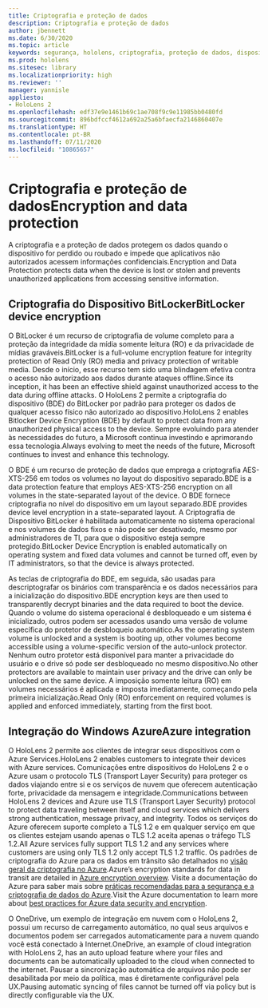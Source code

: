 ```yaml
---
title: Criptografia e proteção de dados
description: Criptografia e proteção de dados
author: jbennett
ms.date: 6/30/2020
ms.topic: article
keywords: segurança, hololens, criptografia, proteção de dados, dispositivo BitLocker, BitLocker, criptografia BitLocker, integração com o Azure
ms.prod: hololens
ms.sitesec: library
ms.localizationpriority: high
ms.reviewer: ''
manager: yannisle
appliesto:
- HoloLens 2
ms.openlocfilehash: edf37e9e1461b69c1ae708f9c9e11985bb0480fd
ms.sourcegitcommit: 896bdfccf4612a692a25a6bfaecfa2146860407e
ms.translationtype: HT
ms.contentlocale: pt-BR
ms.lasthandoff: 07/11/2020
ms.locfileid: "10865657"
---
```

# <span data-ttu-id="2c352-104">Criptografia e proteção de dados</span><span class="sxs-lookup"><span data-stu-id="2c352-104">Encryption and data protection</span></span>

<span data-ttu-id="2c352-105">A criptografia e a proteção de dados protegem os dados quando o dispositivo for perdido ou roubado e impede que aplicativos não autorizados acessem informações confidenciais.</span><span class="sxs-lookup"><span data-stu-id="2c352-105">Encryption and Data Protection protects data when the device is lost or stolen and prevents unauthorized applications from accessing sensitive information.</span></span>

## <span data-ttu-id="2c352-106">Criptografia do Dispositivo BitLocker</span><span class="sxs-lookup"><span data-stu-id="2c352-106">BitLocker device encryption</span></span>

<span data-ttu-id="2c352-107">O BitLocker é um recurso de criptografia de volume completo para a proteção da integridade da mídia somente leitura (RO) e da privacidade de mídias graváveis.</span><span class="sxs-lookup"><span data-stu-id="2c352-107">BitLocker is a full-volume encryption feature for integrity protection of Read Only (RO) media and privacy protection of writable media.</span></span>  <span data-ttu-id="2c352-108">Desde o início, esse recurso tem sido uma blindagem efetiva contra o acesso não autorizado aos dados durante ataques offline.</span><span class="sxs-lookup"><span data-stu-id="2c352-108">Since its inception, it has been an effective shield against unauthorized access to the data during offline attacks.</span></span> <span data-ttu-id="2c352-109">O HoloLens 2 permite a criptografia do dispositivo (BDE) do BitLocker por padrão para proteger os dados de qualquer acesso físico não autorizado ao dispositivo.</span><span class="sxs-lookup"><span data-stu-id="2c352-109">HoloLens 2 enables Bitlocker Device Encryption (BDE) by default to protect data from any unauthorized physical access to the device.</span></span> <span data-ttu-id="2c352-110">Sempre evoluindo para atender às necessidades do futuro, a Microsoft continua investindo e aprimorando essa tecnologia.</span><span class="sxs-lookup"><span data-stu-id="2c352-110">Always evolving to meet the needs of the future, Microsoft continues to invest and enhance this technology.</span></span>

<span data-ttu-id="2c352-111">O BDE é um recurso de proteção de dados que emprega a criptografia AES-XTS-256 em todos os volumes no layout do dispositivo separado.</span><span class="sxs-lookup"><span data-stu-id="2c352-111">BDE is a data protection feature that employs AES-XTS-256 encryption on all volumes in the state-separated layout of the device.</span></span> <span data-ttu-id="2c352-112">O BDE fornece criptografia no nível do dispositivo em um layout separado.</span><span class="sxs-lookup"><span data-stu-id="2c352-112">BDE provides device level encryption in a state-separated layout.</span></span> <span data-ttu-id="2c352-113">A Criptografia de Dispositivo BitLocker é habilitada automaticamente no sistema operacional e nos volumes de dados fixos e não pode ser desativado, mesmo por administradores de TI, para que o dispositivo esteja sempre protegido.</span><span class="sxs-lookup"><span data-stu-id="2c352-113">BitLocker Device Encryption is enabled automatically on operating system and fixed data volumes and cannot be turned off, even by IT administrators, so that the device is always protected.</span></span>

<span data-ttu-id="2c352-114">As teclas de criptografia do BDE, em seguida, são usadas para descriptografar os binários com transparência e os dados necessários para a inicialização do dispositivo.</span><span class="sxs-lookup"><span data-stu-id="2c352-114">BDE encryption keys are then used to transparently decrypt binaries and the data required to boot the device.</span></span> <span data-ttu-id="2c352-115">Quando o volume do sistema operacional é desbloqueado e um sistema é inicializado, outros podem ser acessados usando uma versão de volume específica do protetor de desbloqueio automático.</span><span class="sxs-lookup"><span data-stu-id="2c352-115">As the operating system volume is unlocked and a system is booting up, other volumes become accessible using a volume-specific version of the auto-unlock protector.</span></span> <span data-ttu-id="2c352-116">Nenhum outro protetor está disponível para manter a privacidade do usuário e o drive só pode ser desbloqueado no mesmo dispositivo.</span><span class="sxs-lookup"><span data-stu-id="2c352-116">No other protectors are available to maintain user privacy and the drive can only be unlocked on the same device.</span></span> <span data-ttu-id="2c352-117">A imposição somente leitura (RO) em volumes necessários é aplicada e imposta imediatamente, começando pela primeira inicialização.</span><span class="sxs-lookup"><span data-stu-id="2c352-117">Read Only (RO) enforcement on required volumes is applied and enforced immediately, starting from the first boot.</span></span>

## <span data-ttu-id="2c352-118">Integração do Windows Azure</span><span class="sxs-lookup"><span data-stu-id="2c352-118">Azure integration</span></span> 

<span data-ttu-id="2c352-119">O HoloLens 2 permite aos clientes de integrar seus dispositivos com o Azure Services.</span><span class="sxs-lookup"><span data-stu-id="2c352-119">HoloLens 2 enables customers to integrate their devices with Azure services.</span></span> <span data-ttu-id="2c352-120">Comunicações entre dispositivos do HoloLens 2 e o Azure usam o protocolo TLS (Transport Layer Security) para proteger os dados viajando entre si e os serviços de nuvem que oferecem autenticação forte, privacidade da mensagem e integridade.</span><span class="sxs-lookup"><span data-stu-id="2c352-120">Communications between HoloLens 2 devices and Azure use TLS (Transport Layer Security) protocol to protect data traveling between itself and cloud services which delivers strong authentication, message privacy, and integrity.</span></span> <span data-ttu-id="2c352-121">Todos os serviços do Azure oferecem suporte completo a TLS 1.2 e em qualquer serviço em que os clientes estejam usando apenas o TLS 1.2 aceita apenas o tráfego TLS 1.2.</span><span class="sxs-lookup"><span data-stu-id="2c352-121">All Azure services fully support TLS 1.2 and any services where customers are using only TLS 1.2 only accept TLS 1.2 traffic.</span></span> <span data-ttu-id="2c352-122">Os padrões de criptografia do Azure para os dados em trânsito são detalhados no [visão geral da criptografia no Azure](https://docs.microsoft.com/azure/security/fundamentals/encryption-overview).</span><span class="sxs-lookup"><span data-stu-id="2c352-122">Azure’s encryption standards for data in transit are detailed in [Azure encryption overview](https://docs.microsoft.com/azure/security/fundamentals/encryption-overview).</span></span> <span data-ttu-id="2c352-123">Visite a documentação do Azure para saber mais sobre [práticas recomendadas para a segurança e a criptografia de dados do Azure](https://docs.microsoft.com/azure/security/fundamentals/data-encryption-best-practices).</span><span class="sxs-lookup"><span data-stu-id="2c352-123">Visit the Azure documentation to learn more about [best practices for Azure data security and encryption](https://docs.microsoft.com/azure/security/fundamentals/data-encryption-best-practices).</span></span> 

<span data-ttu-id="2c352-124">O OneDrive, um exemplo de integração em nuvem com o HoloLens 2, possui um recurso de carregamento automático, no qual seus arquivos e documentos podem ser carregados automaticamente para a nuvem quando você está conectado à Internet.</span><span class="sxs-lookup"><span data-stu-id="2c352-124">OneDrive, an example of cloud integration with HoloLens 2, has an auto upload feature where your files and documents can be automatically uploaded to the cloud when connected to the internet.</span></span> <span data-ttu-id="2c352-125">Pausar a sincronização automática de arquivos não pode ser desabilitada por meio da política, mas é diretamente configurável pela UX.</span><span class="sxs-lookup"><span data-stu-id="2c352-125">Pausing automatic syncing of files cannot be turned off via policy but is directly configurable via the UX.</span></span> 

